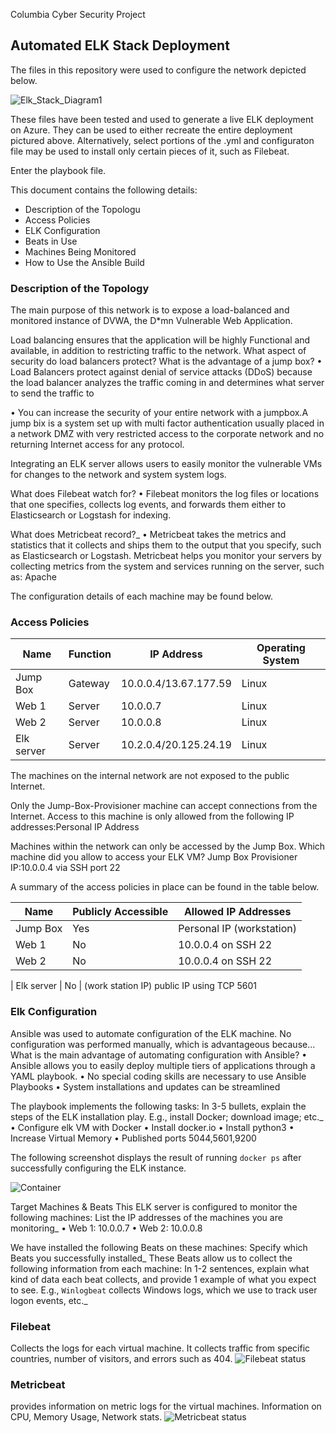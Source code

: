 Columbia Cyber Security Project
## Automated ELK Stack Deployment

The files in this repository were used to configure the network depicted below.


![Elk_Stack_Diagram1](https://user-images.githubusercontent.com/105944451/169670029-961d06e7-2ee9-4b61-8f27-2e64be389f17.jpg)

These files have been tested and used to generate a live ELK deployment on Azure. They can be used to either recreate the entire deployment pictured above. Alternatively, select portions of the .yml and configuraton file may be used to install only certain pieces of it, such as Filebeat.

Enter the playbook file.

This document contains the following details:
- Description of the Topologu
- Access Policies
- ELK Configuration
- Beats in Use
- Machines Being Monitored
- How to Use the Ansible Build


### Description of the Topology

The main purpose of this network is to expose a load-balanced and monitored instance of DVWA, the D*mn Vulnerable Web Application.

Load balancing ensures that the application will be highly Functional and available, in addition to restricting traffic to the network.
 What aspect of security do load balancers protect? What is the advantage of a jump box?
•	Load Balancers protect against denial of service attacks (DDoS) because the load balancer analyzes the traffic coming in and determines what server to send the traffic to

•	You can increase the security of your entire network with a jumpbox.A jump bix is a system set up with multi factor authentication usually placed in a network DMZ with very restricted access to the corporate network and no returning Internet access for any protocol.

Integrating an ELK server allows users to easily monitor the vulnerable VMs for changes to the network and system system logs.

What does Filebeat watch for? 
•	Filebeat monitors the log files or locations that one specifies, collects log events, and forwards them either to Elasticsearch or Logstash for indexing.

What does Metricbeat record?_
•	Metricbeat takes the metrics and statistics that it collects and ships them to the output that you specify, such as Elasticsearch or Logstash. Metricbeat helps you monitor your servers by collecting metrics from the system and services running on the server, such as: Apache


The configuration details of each machine may be found below.

### Access Policies

| Name       | Function | IP Address            | Operating System |
|------------|----------|-----------------------|------------------|
| Jump Box   | Gateway  | 10.0.0.4/13.67.177.59 | Linux            |
| Web 1      | Server   | 10.0.0.7              | Linux            |
| Web 2      | Server   | 10.0.0.8              | Linux            |
| Elk server | Server   | 10.2.0.4/20.125.24.19 | Linux            |


The machines on the internal network are not exposed to the public Internet. 

Only the Jump-Box-Provisioner machine can accept connections from the Internet. Access to this machine is only allowed from the following IP addresses:Personal IP Address

Machines within the network can only be accessed by the Jump Box. Which machine did you allow to access your ELK VM? Jump Box Provisioner IP:10.0.0.4 via SSH port 22

A summary of the access policies in place can be found in the table below.

| Name       | Publicly Accessible | Allowed IP Addresses                       |
|------------|---------------------|--------------------------------------------|
| Jump Box   |         Yes         | Personal IP (workstation)                  |
| Web 1      |          No         | 10.0.0.4 on SSH 22                         |
| Web 2      |          No         | 10.0.0.4 on SSH 22 
                                          
| Elk server |          No         | (work station IP) public IP using TCP 5601



### Elk Configuration

Ansible was used to automate configuration of the ELK machine. No configuration was performed manually, which is advantageous because...
What is the main advantage of automating configuration with Ansible?
•	Ansible allows you to easily deploy multiple tiers of applications through a YAML playbook.
•	No special coding skills are necessary to use Ansible Playbooks
•	System installations and updates can be streamlined


The playbook implements the following tasks:
In 3-5 bullets, explain the steps of the ELK installation play. E.g., install Docker; download image; etc._
•	Configure elk VM with Docker
•	Install docker.io
•	Install python3
•	Increase Virtual Memory
•	Published ports 5044,5601,9200

The following screenshot displays the result of running `docker ps` after successfully configuring the ELK instance.

![Container](https://user-images.githubusercontent.com/105944451/169670118-baa289b1-bf1c-4ccf-81bd-38478d2f365f.png)



Target Machines & Beats
This ELK server is configured to monitor the following machines:
List the IP addresses of the machines you are monitoring_
•	Web 1: 10.0.0.7 
•	Web 2: 10.0.0.8


We have installed the following Beats on these machines:
Specify which Beats you successfully installed_
These Beats allow us to collect the following information from each machine:
In 1-2 sentences, explain what kind of data each beat collects, and provide 1 example of what you expect to see. E.g., `Winlogbeat` collects Windows logs, which we use to track user logon events, etc._

### Filebeat
Collects the logs for each virtual machine. It collects traffic from specific countries, number of visitors, and errors such as 404.
![Filebeat status](https://user-images.githubusercontent.com/105944451/169670176-5ce93294-692b-4069-a466-6b308f50cc3d.png)



### Metricbeat 
provides information on metric logs for the virtual machines. Information on CPU, Memory Usage, Network stats.
![Metricbeat status](https://user-images.githubusercontent.com/105944451/169670179-7b95dfe7-11ec-4ced-90c0-074661e53d72.png)

